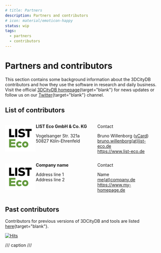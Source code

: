 ```yaml
---
# title: Partners
description: Partners and contributors
# icon: material/emoticon-happy
status: wip
tags:
  - partners
  - contributors
---
```


# Partners and contributors

This section contains some background information about the 3DCityDB contributors and how they use the software in research and daily business. Visit the official [3DCityDB homepage](https://www.3dcitydb.org/3dcitydb/){target="blank"} for news updates or follow us on our [Twitter](https://twitter.com/3dcitydb){target="blank"} channel.

## List of contributors

<div style="display: table; width: 100%;">
  <div style="display: table-row;">
    <div style="display: table-cell; text-align: center; vertical-align: middle; width: 20%;">
      <a href="list-eco/"><img src="./assets/List_Eco_Farbe_sRGB.svg" alt="Icon" style="max-width: 100px;"></a>
    </div>
    <div style="display: table-cell; text-align: left; vertical-align: top; width: 40%;">
      <p>
        <b>LIST Eco GmbH & Co. KG</b>
      </p>
      <p>
        Vogelsanger Str. 321a</br>
        50827 Köln-Ehrenfeld
      </p>
    </div>
    <div style="display: table-cell; text-align: left; vertical-align: top; width: 40%;">
      <p>Contact</p>
      <p>
        Bruno Willenborg (<a href="https://www.list-gruppe.de/vcard/?vcard=wgmVbxGSPWSSkE8t5PmQ4xGYZ" target="_blank">vCard</a>)</br>
        <a href="mailto:bruno.willenborg(at)list-eco.de">bruno.willenborg(at)list-eco.de</a></br>
        <a href="https://www.list-eco.de" target="_blank">https://www.list-eco.de</a>
      </p>
    </div>
  </div>

  <div style="display: table-row;">
    <div style="display: table-cell; text-align: center; vertical-align: middle; width: 20%;">
      <!-- Replace with your icon -->
      <a href="list-eco/"><img src="./assets/List_Eco_Farbe_sRGB.svg" alt="Icon" style="max-width: 100px;"></a>
    </div>
    <div style="display: table-cell; text-align: left; vertical-align: top; width: 40%;">
      <!-- Replace with your text -->
      <p>
        <b>Company name</b>
      </p>
      <p>
         Address line 1</br>
         Address line 2
      </p>
    </div>
    <div style="display: table-cell; text-align: left; vertical-align: top; width: 40%;">
      <!-- Replace with your text -->
      <p>Contact</p>
      <p>
        Name</br>
        <a href="mailto:me(at)company.de">me(at)company.de</a></br>
        <a href="https://www.my-homepage.de" target="_blank">https://www.my-homepage.de</a>
      </p>
    </div>
  </div>
</div>

## Past contributors

Contributors for previous versions of 3DCityDB and tools are listed [here](https://3dcitydb-docs.readthedocs.io/en/latest/appendix/contributors.html){target="blank"}.

[![Hits](https://hits.seeyoufarm.com/api/count/incr/badge.svg?url=https%3A%2F%2F3dcitydb.github.io%2F3dcitydb-mkdocs%2Fpartners%2Findex%2F&count_bg=%2379C83D&title_bg=%23555555&icon=&icon_color=%23E7E7E7&title=Visitors&edge_flat=false)](https://hits.seeyoufarm.com/#history)

/// caption
///
